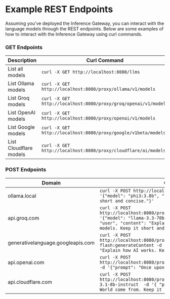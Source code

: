 # Example REST Endpoints

Assuming you've deployed the Inference Gateway, you can interact with the language models through the REST endpoints. Below are some examples of how to interact with the Inference Gateway using curl commands.

### GET Endpoints

| Description            | Curl Command                                                    |
| ---------------------- | --------------------------------------------------------------- |
| List all models        | `curl -X GET http://localhost:8080/llms`                        |
| List Ollama models     | `curl -X GET http://localhost:8080/proxy/ollama/v1/models`      |
| List Groq models       | `curl -X GET http://localhost:8080/proxy/groq/openai/v1/models` |
| List OpenAI models     | `curl -X GET http://localhost:8080/proxy/openai/v1/models`      |
| List Google models     | `curl -X GET http://localhost:8080/proxy/google/v1beta/models`  |
| List Cloudflare models | `curl -X GET http://localhost:8080/proxy/cloudflare/ai/models`  |

### POST Endpoints

| Domain                            | Curl Command                                                                                                                                                                                                                                  |
| --------------------------------- | --------------------------------------------------------------------------------------------------------------------------------------------------------------------------------------------------------------------------------------------- |
| ollama.local                      | `curl -X POST http://localhost:8080/proxy/ollama/api/generate -d '{"model": "phi3:3.8b", "prompt": "Why is the sky blue? keep it short and concise."}'`                                                                                       |
| api.groq.com                      | `curl -X POST http://localhost:8080/proxy/groq/openai/v1/chat/completions -d '{"model": "llama-3.3-70b-versatile", "messages": [{"role": "user", "content": "Explain the importance of fast language models. Keep it short and concise."}]}'` |
| generativelanguage.googleapis.com | `curl -X POST http://localhost:8080/proxy/google/v1beta/models/gemini-1.5-flash:generateContent -d '{"contents": [{"parts":[{"text": "Explain how AI works. Keep it short and concise."}]}]}'`                                                |
| api.openai.com                    | `curl -X POST http://localhost:8080/proxy/openai/v1/models/davinci/completions -d '{"prompt": "Once upon a time", "max_tokens": 100'`                                                                                                         |
| api.cloudflare.com                | `curl -X POST http://localhost:8080/proxy/cloudflare/ai/run/@cf/meta/llama-3.1-8b-instruct  -d '{ "prompt": "Where did the phrase Hello World come from. Keep it short and concise." }'`                                                      |
